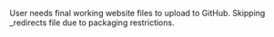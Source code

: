 User needs final working website files to upload to GitHub. Skipping _redirects file due to packaging restrictions.